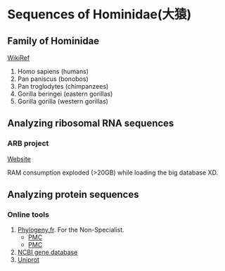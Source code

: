 # Sequences of Hominidae(大猿)

## Family of Hominidae

[WikiRef](https://en.wikipedia.org/wiki/Hominidae)

1. Homo sapiens (humans)
2. Pan paniscus (bonobos)
3. Pan troglodytes (chimpanzees)
4. Gorilla beringei (eastern gorillas)
5. Gorilla gorilla (western gorillas)

## Analyzing ribosomal RNA sequences

### ARB project

[Website](https://www.arb-silva.de/)

RAM consumption exploded (>20GB) while loading the big database XD.

## Analyzing protein sequences

### Online tools

1. [Phylogeny.fr](http://www.phylogeny.fr/). For the Non-Specialist.
    - [PMC](https://www.ncbi.nlm.nih.gov/pmc/articles/PMC2447785/)
    - [PMC](https://www.ncbi.nlm.nih.gov/pmc/articles/PMC2821324/)
2. [NCBI gene database](https://www.ncbi.nlm.nih.gov/gene?Db=gene)
3. [Uniprot](https://www.uniprot.org)